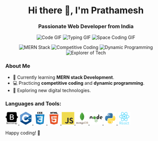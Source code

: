 <h1 align="center">Hi there 👋, I'm Prathamesh</h1>
<h3 align="center">Passionate Web Developer from India</h3>

<p align="center">
  <img width="500" src="https://media.giphy.com/media/f3iwJFOVOwuy7K6FFw/giphy.gif" alt="Code GIF">
  <img width="500" src="https://media.giphy.com/media/qgQUggAC3Pfv687qPC/giphy.gif" alt="Typing GIF">
  <img width="500" src="https://media.giphy.com/media/SWoSkN6DxTszqIKEqv/giphy.gif" alt="Space Coding GIF">
</p>


<p align="center">
  <img src="https://img.shields.io/badge/-MERN%20Stack-61DAFB?style=flat-square&logo=mongodb&logoColor=white&labelColor=61DAFB" alt="MERN Stack">
  <img src="https://img.shields.io/badge/Competitive%20Coding-%E2%9C%A8-orange" alt="Competitive Coding">
  <img src="https://img.shields.io/badge/Dynamic%20Programming-%F0%9F%94%8D-brightgreen" alt="Dynamic Programming">
  <img src="https://img.shields.io/badge/Explorer%20of%20Tech-%F0%9F%9A%80-blue" alt="Explorer of Tech">
</p>


### About Me

- 🔭 Currently learning **MERN stack Development**.
- 💻 Practicing **competitive coding** and **dynamic programming**.
- 🚀 Exploring new digital technologies.


<h3 align="left">Languages and Tools:</h3>
<p align="left"> <a href="https://getbootstrap.com" target="_blank" rel="noreferrer"> <img src="https://raw.githubusercontent.com/devicons/devicon/master/icons/bootstrap/bootstrap-plain-wordmark.svg" alt="bootstrap" width="40" height="40"/> </a> <a href="https://www.w3schools.com/cpp/" target="_blank" rel="noreferrer"> <img src="https://raw.githubusercontent.com/devicons/devicon/master/icons/cplusplus/cplusplus-original.svg" alt="cplusplus" width="40" height="40"/> </a> <a href="https://www.w3schools.com/css/" target="_blank" rel="noreferrer"> <img src="https://raw.githubusercontent.com/devicons/devicon/master/icons/css3/css3-original-wordmark.svg" alt="css3" width="40" height="40"/> </a> <a href="https://www.w3.org/html/" target="_blank" rel="noreferrer"> <img src="https://raw.githubusercontent.com/devicons/devicon/master/icons/html5/html5-original-wordmark.svg" alt="html5" width="40" height="40"/> </a> <a href="https://developer.mozilla.org/en-US/docs/Web/JavaScript" target="_blank" rel="noreferrer"> <img src="https://raw.githubusercontent.com/devicons/devicon/master/icons/javascript/javascript-original.svg" alt="javascript" width="40" height="40"/> </a> <a href="https://www.mongodb.com/" target="_blank" rel="noreferrer"> <img src="https://raw.githubusercontent.com/devicons/devicon/master/icons/mongodb/mongodb-original-wordmark.svg" alt="mongodb" width="40" height="40"/> </a> <a href="https://nodejs.org" target="_blank" rel="noreferrer"> <img src="https://raw.githubusercontent.com/devicons/devicon/master/icons/nodejs/nodejs-original-wordmark.svg" alt="nodejs" width="40" height="40"/> </a> <a href="https://www.python.org" target="_blank" rel="noreferrer"> <img src="https://raw.githubusercontent.com/devicons/devicon/master/icons/python/python-original.svg" alt="python" width="40" height="40"/> </a> <a href="https://reactjs.org/" target="_blank" rel="noreferrer"> <img src="https://raw.githubusercontent.com/devicons/devicon/master/icons/react/react-original-wordmark.svg" alt="react" width="40" height="40"/> </a> </p>


Happy coding! 🌟
